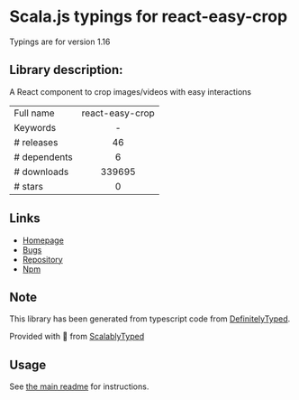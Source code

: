 
# Scala.js typings for react-easy-crop

Typings are for version 1.16

## Library description:
A React component to crop images/videos with easy interactions

|                    |                 |
| ------------------ | :-------------: |
| Full name          | react-easy-crop |
| Keywords           | - |
| # releases         | 46 |
| # dependents       | 6 |
| # downloads        | 339695 |
| # stars            | 0 |

## Links
- [Homepage](https://ricardo-ch.github.io/react-easy-crop/)
- [Bugs](https://github.com/ricardo-ch/react-easy-crop/issues)
- [Repository](https://github.com/ricardo-ch/react-easy-crop)
- [Npm](https://www.npmjs.com/package/react-easy-crop)
    


## Note
This library has been generated from typescript code from [DefinitelyTyped](https://definitelytyped.org).

Provided with :purple_heart: from [ScalablyTyped](https://github.com/oyvindberg/ScalablyTyped)

## Usage
See [the main readme](../../readme.md) for instructions.


